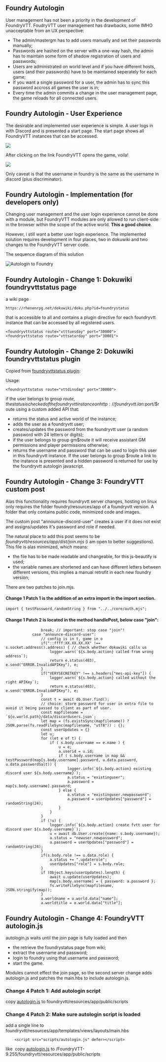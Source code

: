 ## Foundry Autologin

User management has not been a priority in the development of FoundryVTT. FoudryVTT user management has drawbacks, some IMHO unacceptable from an UX perspective:
  * The admin/mastergm has to add users manually and set their passwords manually;
  * Passwords are hashed on the server with a one-way hash, the admin has to maintain some form of shadow registration of users and passwords;
  * Users are administrated on world level and if you have different hosts, users (and their passwords) have to be maintained seperately for each game;  
  * If you want a single password for a user, the admin has to sync this password accross all games the user is in;
  * Every time the admin commits a change in the user management page, the game reloads for all connected users.
  
## Foundry Autologin - User Experience

The desirable and implemented user experience is simple. A user logs in with Discord and is presented a start page. The start page shows all FoundryVTT instances that can be accessed.

![](../discord-login/ux-discord-login-4.png)

After clicking on the link FoundryVTT opens the game, voila!

![](../discord-login/ux-discord-login-5.png)

Only caveat is that the username in foundry is the same as the username in discord (plus discriminator).

## Foundry Autologin  - Implementation (for developers only)

Changing user management and the user login experience cannot be done with a module, but FoundryVTT modules are only allowed to run client-side in the browser within the scope of the active world. **This a good choice**. 

However, i still want a better user login experience. The implemented solution requires development in four places, two in dokuwiki and two changes to the FoundryVTT server code.

The sequence diagram of this solution

![Autologin to Foundry](http://www.plantuml.com/plantuml/proxy?cache=no&src=https://raw.githubusercontent.com/rhenenrpg/rhenenrpg.github.io/main/uml/sd-autologin-foundry.iuml)


## Foundry Autologin - Change 1: Dokuwiki foundryvttstatus page

a wiki page 

```
https://rhenenrpg.net/dokuwiki/doku.php?id=foundrystatus
```

that is accessible to all and contains a plugin directive for each foundryvtt instance that can be accessed by all registered users.

```
<foundryvttstatus route="vtttuesday" port="30000">   
<foundryvttstatus route="vttsaturday" port="30001"> 
```

## Foundry Autologin - Change 2: Dokuwiki foundryvttstatus plugin

Copied from [foundryvttstatus plugin](https://github.com/rhenenrpg/dokuwiki-plug-foundryvttstatus):

Usage: 

```
<foundryvttstatus route="vttdinsdag" port="30000">   
```

if the user belongs to group $route, the status is checked of the foundryvtt instance on http://foundryvtt.lan:$port/$route using a custom added API that:
  * returns the status and active world of the instance;
  * adds the user as a foundryvtt user;
  * creates/updates the password from the foundryvtt user (a random password with 24 letters or digits);
  * if the user belongs to group gm$route it will receive  assistant GM permissions and player permissions otherwise;
  * returns the username and password that can be used to login this user in this foundryvtt instance.
If the user belongs to group $route a link to the instance is presented and a hidden password is returned for use by the foundryvtt autologin javascript.

## Foundry Autologin - Change 3: FoundryVTT custom post

Alas this functionality requires foundryvtt server changes, hosting on linux only requires the folder foundry/resources/app of a foundryvtt version. A folder that only contains public code, minimized code and images. 

The custom post "announce-discord-user" creates a user if it does not exist and assigns/updates it's password and role if needed.

The natural place to add this post seems to be *foundryvtt/resources/app/dist/join.mjs* (i am open to better suggestions). This file is alas minimized, which means:
  * the file has to be made readable and changeable, for this js-beautify is used;
  * the variable names are shortened and can have different letters between different versions, this implies a manual retrofit in each new foundry version;

There are two patches to join.mjs. 

#### Change 1 Patch 1 is the addition of an extra import in the import section.
```
import { testPassword,randomString } from "../../core/auth.mjs";
```

#### Change 1 Patch 2 is located in the method handlePost, below case "join":
```
                break; // important: stop case "join"!
            case "announce-discord-user":
                // config is in t, game in o
                if("::ffff:XX.XX.XX.XX" !== s.socket.address().address) { // check whether dokuwiki calls us
                    logger.warn(`${s.body.action} called from wrong address`);
                    return e.status(403), e.send("ERROR.InvalidAPIKey"), e;
                }		        
                if("VERYSECRETKEY" !== s.headers["mes-api-key"]) { 
                    logger.warn(`${s.body.action} called without the right APIKey`);
                    return e.status(403), e.send("ERROR.InvalidAPIKey"), e;
                }		        
                const t = await db.User.find();
                // choice: store password for user in extra file to avoid it being passed to client as part of user.
                const mapfilename = `${o.world.path}/data/discordusers.json`;
                let map = (fs.existsSync(mapfilename)) ? JSON.parse(fs.readFileSync(mapfilename, "utf8")) : {};
                const userUpdates = {}
                let u;
                for (let e of t) {                                    
                    if ( s.body.username == e.name ) {
                        u = e;
                        a.userid = u.id;
                        if ( s.body.username in map && testPassword(map[s.body.username].password, u.data.password, u.data.passwordSalt)) {
                            logger.info(`${s.body.action} existing discord user ${s.body.username}`);                
                            a.status = "existinguser";
                            a.password = map[s.body.username].password;                                
                        } else {
                            a.status = "existinguser.newpassword";
                            a.password = userUpdates["password"] = randomString(24);
                        }
                    }  
                }
                if (!u) {
                    logger.info(`${s.body.action} create fvtt user for discord user ${s.body.username}`);
                    u = await db.User.create({name: s.body.username}); 
                    a.status = "newuser.newpassword";
                    a.password = userUpdates["password"] = randomString(24);
                }
                if(s.body.role !== u.data.role) {
                    a.status += ".updaterole";
                    userUpdates["role"] = s.body.role;
                }
                if (Object.keys(userUpdates).length) {                    
                    await u.update(userUpdates);        
                    map[s.body.username] = { password: a.password };
                    fs.writeFileSync(mapfilename, JSON.stringify(map));
                }
                a.worldname = o.world.data["name"];
                a.worldtitle = o.world.data["title"];          
```

## Foundry Autologin - Change 4: FoundryVTT autologin.js

autologin.js waits until the join page is fully loaded and then 
  * the retrieve the foundrystatus page from wiki;
  * extract the username and password;
  * login to foundry using that username and password;
  * start the game.

Modules cannot effect the join page, so the second server change adds autologin.js and patches the main.hbs to include autologin.js.

### Change 4 Patch 1: Add autologin script
copy [autologin.js](autologin.js) to foundryvtt/resources/app/public/scripts

### Change 4 Patch 2: Make sure autologin script is loaded
add a single line to foundryvtt/resources/app/templates/views/layouts/main.hbs
```
    <script src="scripts/autologin.js" defer></script>
```    
like 
![]()
copy [autologin.js](autologin.js) to /FoundryVTT-9.255/foundryvtt/resources/app/public/scripts


